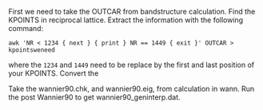 First we need to take the OUTCAR from bandstructure calculation. Find the KPOINTS in reciprocal lattice.
Extract the information with the following command:
```
awk 'NR < 1234 { next } { print } NR == 1449 { exit }' OUTCAR > kpointsweneed
```
where the ```1234``` and ```1449``` need to be replace by the first and last position of your KPOINTS.
Convert the 

Take the wannier90.chk, and wannier90.eig, from calculation in wann. Run the post Wannier90 to get wannier90_geninterp.dat.
